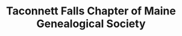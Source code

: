 ---
layout: repo
title: "Taconnett Falls Chapter of Maine Genealogical Society"
id: 3536
permalink: repos/3536/
---
